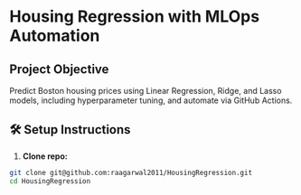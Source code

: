 # Housing Regression with MLOps Automation

## Project Objective

Predict Boston housing prices using Linear Regression, Ridge, and Lasso models, including hyperparameter tuning, and automate via GitHub Actions.

## 🛠️ Setup Instructions

1. **Clone repo:**

```bash
git clone git@github.com:raagarwal2011/HousingRegression.git
cd HousingRegression
